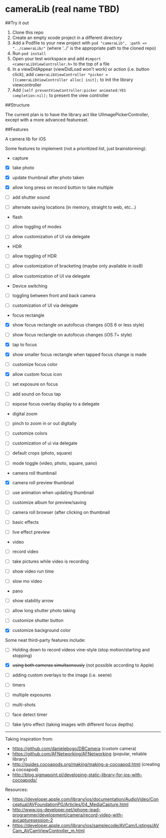 cameraLib (real name TBD)
=========

##Try it out

1. Clone this repo
2. Create an empty xcode project in a different directory
3. Add a Podfile to your new project with `pod "cameraLib", :path => "../cameraLib/"` (where '../' is the appropriate path to the cloned repo)
4. Run `pod install`
5. Open your test workspace and add `#import <cameraLibViewController.h>` to the top of a file
6. In a viewDidAppear (viewDidLoad won't work) or action (i.e. button click), add `cameraLibViewController *picker = [[cameraLibViewController alloc] init];` to init the library viewcontroller
7. Add `[self presentViewController:picker animated:YES completion:nil];` to present the view controller

##Structure

The current plan is to have the library act like UIImagePickerController, except with a more advanced featureset.

##Features

A camera lib for iOS

Some features to implement (not a prioritized list, just brainstorming):
- capture

- [x] take photo

- [x] update thumbnail after photo taken

- [x] allow long press on record button to take multiple

- [ ] add shutter sound

- [ ] alternate saving locations (in memory, straight to web, etc...)

- flash

 - [ ] allow toggling of modes
 
 - [ ] allow customization of UI via delegate
 
- HDR

 - [ ] allow toggling of HDR
 
 - [ ] allow customization of bracketing (maybe only available in ios8)
 
 - [ ] allow customization of UI via delegate

- Device switching

 - [ ] toggling between front and back camera
 
 - [ ] customization of UI via delegate

- focus rectangle

 - [x] show focus rectangle on autofocus changes (iOS 6 or less style)
 
 - [ ] show focus rectangle on autofocus changes (iOS 7+ style)
 
 - [x] tap to focus
 
 - [x] show smaller focus rectangle when tapped focus change is made
 
 - [ ] customize focus color
 
 - [x] allow custom focus icon
 
 - [ ] set exposure on focus
 
 - [ ] add sound on focus tap
 
 - [ ] expose focus overlay display to a delegate

- digital zoom

 - [ ] pinch to zoom in or out digitally
 
 - [ ] customize colors
 
 - [ ] customization of ui via delegate

- [ ] default crops (photo, square)

- [ ] mode toggle (video, photo, square, pano)

- camera roll thumbnail

 - [x] camera roll preview thumbnail
 
 - [ ] use animation when updating thumbnail

 - [ ] customize album for preview/saving

 - [ ] camera roll browser (after clicking on thumbnail

- [ ] basic effects

- [ ] live effect preview

- video  

 - [ ] record video

 - [ ] take pictures while video is recording

 - [ ] show video run time
 
 - [ ] slow mo video

- pano

 - [ ] show stability arrow

 - [ ]  allow long shutter photo taking

- [ ] customize shutter button

- [x] customize background color



Some neat third-party features include:

- [ ] Holding down to record videos vine-style (stop motion/starting and stopping)

- [x] ~~using both cameras simultaenously~~ (not possible according to Apple)

- [ ] adding custom overlays to the image (i.e. seene)

- [ ] timers

- [ ] multiple exposures

- [ ] multi-shots

- [ ] face detect timer

- [ ] fake lytro effect (taking images with different focus depths)

----------

Taking inspiration from:
- https://github.com/danielebogo/DBCamera (custom camera)
- https://github.com/AFNetworking/AFNetworking (popular, reliable library)
- http://guides.cocoapods.org/making/making-a-cocoapod.html (creating a cocoapod)
- http://blog.sigmapoint.pl/developing-static-library-for-ios-with-cocoapods/
  
Resources:
- https://developer.apple.com/library/ios/documentation/AudioVideo/Conceptual/AVFoundationPG/Articles/04_MediaCapture.html
- http://www.ios-developer.net/iphone-ipad-programmer/development/camera/record-video-with-avcapturesession-2
- https://developer.apple.com/library/ios/samplecode/AVCam/Listings/AVCam_AVCamViewController_m.html
